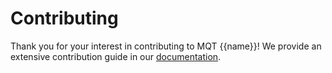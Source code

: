 <!--- This file has been generated from an external template. Please do not modify it directly. -->
<!--- Changes should be contributed to https://github.com/munich-quantum-toolkit/templates. -->

# Contributing

Thank you for your interest in contributing to MQT {{name}}!
We provide an extensive contribution guide in our [documentation](https://mqt.readthedocs.io/projects/{{repository}}/en/latest/contributing.html).
